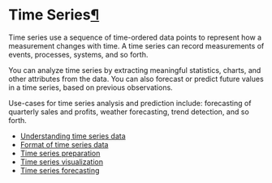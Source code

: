 Time Series[¶](#time-series "Permalink to this heading")
========================================================


Time series use a sequence of time\-ordered data points to represent how a measurement changes with time. A time series can record measurements of events, processes, systems, and so forth.


You can analyze time series by extracting meaningful statistics, charts, and other attributes from the data. You can also forecast or predict future values in a time series, based on previous observations.


Use\-cases for time series analysis and prediction include: forecasting of quarterly sales and profits, weather forecasting, trend detection, and so forth.



* [Understanding time series data](understanding-time-series.html)
* [Format of time series data](data-formatting.html)
* [Time series preparation](time-series-preparation/index.html)
* [Time series visualization](time-series-visualization.html)
* [Time series forecasting](time-series-forecasting.html)